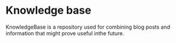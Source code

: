 # Knowledge base

KnowledgeBase is a repository used for combining blog posts and information that might prove useful inthe future.
